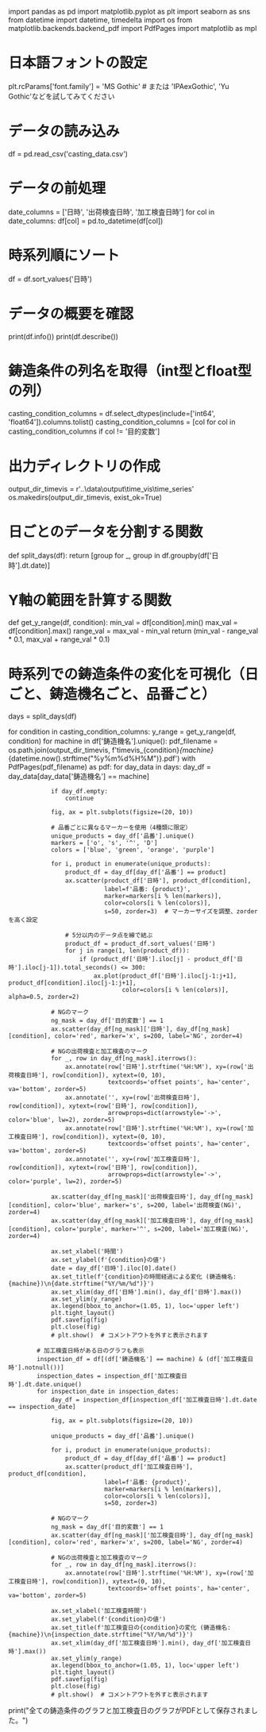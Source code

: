 import pandas as pd
import matplotlib.pyplot as plt
import seaborn as sns
from datetime import datetime, timedelta
import os
from matplotlib.backends.backend_pdf import PdfPages
import matplotlib as mpl

# 日本語フォントの設定
plt.rcParams['font.family'] = 'MS Gothic'  # または 'IPAexGothic', 'Yu Gothic'などを試してみてください

# データの読み込み
df = pd.read_csv('casting_data.csv')

# データの前処理
date_columns = ['日時', '出荷検査日時', '加工検査日時']
for col in date_columns:
    df[col] = pd.to_datetime(df[col])

# 時系列順にソート
df = df.sort_values('日時')

# データの概要を確認
print(df.info())
print(df.describe())

# 鋳造条件の列名を取得（int型とfloat型の列）
casting_condition_columns = df.select_dtypes(include=['int64', 'float64']).columns.tolist()
casting_condition_columns = [col for col in casting_condition_columns if col != '目的変数']

# 出力ディレクトリの作成
output_dir_timevis = r'..\data\output\time_vis\time_series'
os.makedirs(output_dir_timevis, exist_ok=True)

# 日ごとのデータを分割する関数
def split_days(df):
    return [group for _, group in df.groupby(df['日時'].dt.date)]

# Y軸の範囲を計算する関数
def get_y_range(df, condition):
    min_val = df[condition].min()
    max_val = df[condition].max()
    range_val = max_val - min_val
    return (min_val - range_val * 0.1, max_val + range_val * 0.1)

# 時系列での鋳造条件の変化を可視化（日ごと、鋳造機名ごと、品番ごと）
days = split_days(df)

for condition in casting_condition_columns:
    y_range = get_y_range(df, condition)
    for machine in df['鋳造機名'].unique():
        pdf_filename = os.path.join(output_dir_timevis, f'timevis_{condition}_{machine}_{datetime.now().strftime("%y%m%d%H%M")}.pdf')
        with PdfPages(pdf_filename) as pdf:
            for day_data in days:
                day_df = day_data[day_data['鋳造機名'] == machine]
                
                if day_df.empty:
                    continue
                
                fig, ax = plt.subplots(figsize=(20, 10))
                
                # 品番ごとに異なるマーカーを使用（4種類に限定）
                unique_products = day_df['品番'].unique()
                markers = ['o', 's', '^', 'D']
                colors = ['blue', 'green', 'orange', 'purple']
                
                for i, product in enumerate(unique_products):
                    product_df = day_df[day_df['品番'] == product]
                    ax.scatter(product_df['日時'], product_df[condition], 
                               label=f'品番: {product}', 
                               marker=markers[i % len(markers)],
                               color=colors[i % len(colors)],
                               s=50, zorder=3)  # マーカーサイズを調整、zorderを高く設定
                    
                    # 5分以内のデータ点を線で結ぶ
                    product_df = product_df.sort_values('日時')
                    for j in range(1, len(product_df)):
                        if (product_df['日時'].iloc[j] - product_df['日時'].iloc[j-1]).total_seconds() <= 300:
                            ax.plot(product_df['日時'].iloc[j-1:j+1], product_df[condition].iloc[j-1:j+1], 
                                    color=colors[i % len(colors)], alpha=0.5, zorder=2)
                
                # NGのマーク
                ng_mask = day_df['目的変数'] == 1
                ax.scatter(day_df[ng_mask]['日時'], day_df[ng_mask][condition], color='red', marker='x', s=200, label='NG', zorder=4)
                
                # NGの出荷検査と加工検査のマーク
                for _, row in day_df[ng_mask].iterrows():
                    ax.annotate(row['日時'].strftime('%H:%M'), xy=(row['出荷検査日時'], row[condition]), xytext=(0, 10), 
                                textcoords='offset points', ha='center', va='bottom', zorder=5)
                    ax.annotate('', xy=(row['出荷検査日時'], row[condition]), xytext=(row['日時'], row[condition]),
                                arrowprops=dict(arrowstyle='->', color='blue', lw=2), zorder=5)
                    ax.annotate(row['日時'].strftime('%H:%M'), xy=(row['加工検査日時'], row[condition]), xytext=(0, 10), 
                                textcoords='offset points', ha='center', va='bottom', zorder=5)
                    ax.annotate('', xy=(row['加工検査日時'], row[condition]), xytext=(row['日時'], row[condition]),
                                arrowprops=dict(arrowstyle='->', color='purple', lw=2), zorder=5)
                
                ax.scatter(day_df[ng_mask]['出荷検査日時'], day_df[ng_mask][condition], color='blue', marker='s', s=200, label='出荷検査(NG)', zorder=4)
                ax.scatter(day_df[ng_mask]['加工検査日時'], day_df[ng_mask][condition], color='purple', marker='^', s=200, label='加工検査(NG)', zorder=4)
                
                ax.set_xlabel('時間')
                ax.set_ylabel(f'{condition}の値')
                date = day_df['日時'].iloc[0].date()
                ax.set_title(f'{condition}の時間経過による変化 (鋳造機名: {machine})\n{date.strftime("%Y/%m/%d")}')
                ax.set_xlim(day_df['日時'].min(), day_df['日時'].max())
                ax.set_ylim(y_range)
                ax.legend(bbox_to_anchor=(1.05, 1), loc='upper left')
                plt.tight_layout()
                pdf.savefig(fig)
                plt.close(fig)
                # plt.show()  # コメントアウトを外すと表示されます

            # 加工検査日時がある日のグラフも表示
            inspection_df = df[(df['鋳造機名'] == machine) & (df['加工検査日時'].notnull())]
            inspection_dates = inspection_df['加工検査日時'].dt.date.unique()
            for inspection_date in inspection_dates:
                day_df = inspection_df[inspection_df['加工検査日時'].dt.date == inspection_date]
                
                fig, ax = plt.subplots(figsize=(20, 10))
                
                unique_products = day_df['品番'].unique()
                
                for i, product in enumerate(unique_products):
                    product_df = day_df[day_df['品番'] == product]
                    ax.scatter(product_df['加工検査日時'], product_df[condition], 
                               label=f'品番: {product}', 
                               marker=markers[i % len(markers)],
                               color=colors[i % len(colors)],
                               s=50, zorder=3)
                
                # NGのマーク
                ng_mask = day_df['目的変数'] == 1
                ax.scatter(day_df[ng_mask]['加工検査日時'], day_df[ng_mask][condition], color='red', marker='x', s=200, label='NG', zorder=4)
                
                # NGの出荷検査と加工検査のマーク
                for _, row in day_df[ng_mask].iterrows():
                    ax.annotate(row['日時'].strftime('%H:%M'), xy=(row['加工検査日時'], row[condition]), xytext=(0, 10), 
                                textcoords='offset points', ha='center', va='bottom', zorder=5)
                
                ax.set_xlabel('加工検査時間')
                ax.set_ylabel(f'{condition}の値')
                ax.set_title(f'加工検査日の{condition}の変化 (鋳造機名: {machine})\n{inspection_date.strftime("%Y/%m/%d")}')
                ax.set_xlim(day_df['加工検査日時'].min(), day_df['加工検査日時'].max())
                ax.set_ylim(y_range)
                ax.legend(bbox_to_anchor=(1.05, 1), loc='upper left')
                plt.tight_layout()
                pdf.savefig(fig)
                plt.close(fig)
                # plt.show()  # コメントアウトを外すと表示されます

print("全ての鋳造条件のグラフと加工検査日のグラフがPDFとして保存されました。")

